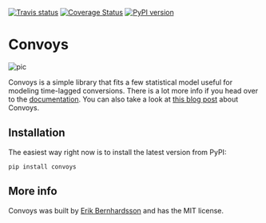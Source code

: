 [![Travis status](https://img.shields.io/travis/better/convoys/master.svg?style=flat)](https://travis-ci.org/better/convoys)
[![Coverage Status](https://img.shields.io/coveralls/better/convoys/master.svg?style=flat)](https://coveralls.io/github/better/convoys?branch=master)
[![PyPI version](https://img.shields.io/pypi/v/convoys.svg?style=flat)](https://pypi.org/project/convoys/)

Convoys
=======

![pic](docs/images/dob-violations-combined.png)

Convoys is a simple library that fits a few statistical model useful for modeling time-lagged conversions.
There is a lot more info if you head over to the  [documentation](https://better.engineering/convoys/).
You can also take a look at [this blog post](https://better.engineering/2019/07/29/modeling-conversion-rates-and-saving-millions-of-dollars-using-kaplan-meier-and-gamma-distributions/) about Convoys.

Installation
------------

The easiest way right now is to install the latest version from PyPI:

```
pip install convoys
```

More info
---------

Convoys was built by [Erik Bernhardsson](https://github.com/erikbern) and has the MIT license.
